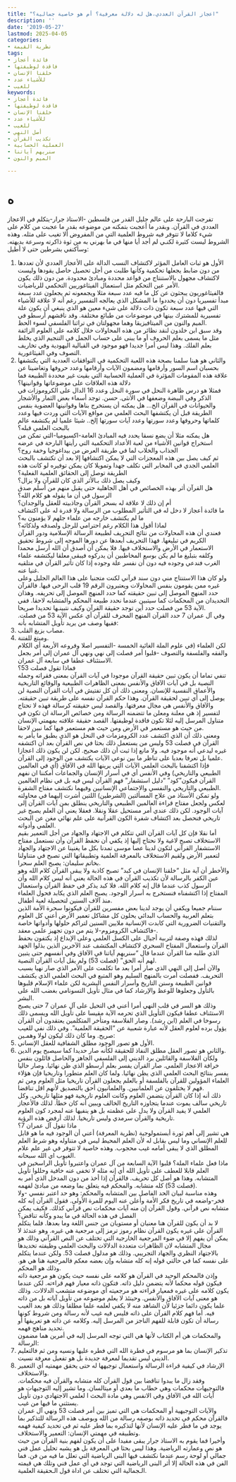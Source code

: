 ```yaml
---
title: "اعجاز القرآن العددي،هل له دلالة معرفية؟ أم هو خاصية جمالية؟"
description: ''
date: '2019-05-27'
lastmod: 2025-04-05
categories:
- نظرية القيمة
tags:
- فائدة أعجاز
- فاقدة لوظيفتها
- خلقنا الإنسان
- للأشياء عدد
- للغيب
keywords:
- فائدة أعجاز
- فاقدة لوظيفتها
- خلقنا الإنسان
- للأشياء عدد
- للغيب
- أصل النهي
- تكذيب القرآن
- العملية الحسابية
- سنريهم آياتنا
- الميم والنون

---
```

# **ه**

تفرجت البارحة على عالم جليل القدر من فلسطين -الاستاذ جرار-يتكلم في الاعجاز العددي في القرآن. وبقدر ما أعجبت بتمكنه من موضوعه بقدر ما عجبت من كلام على شيء كلاما لا تتوفر فيه شروط العلمية التي من المفروض ألا تغيب على مثله. وهذه الشروط ليست كثيرة لكنـي لم أجد أيا منها في ما بهرني به من ثوة ذاكرته وسرعة بديهته. وسأكتفي بشرطين حتى لا أطيل:  
1. الأول هو ثبات العامل المؤثر لاكتشاف النسب الدالة على الأعجاز العددي لأن تعددها من دون ضابط يجعلها تحكمية وكأنها طلبت من أجل تحصيل حاصل يقودها وليست لاكتشاف مجهول بالاستنتاج من قواعد محددة ومبادئ محدودة. من دون ذلك يكون الأمر عين التحكم مثل استعمال الفيثاغوريين التحكمي للرياضيات.  
فالفيثاغوريون يبحثون عن كل ما فيه عدد سبعة مثلا ويجمعونه ثم يجعلون عدد سبعة مبدأ تفسيريا دون أن يحددوا ما المشكل الذي يعالجه التفسير رغم أنه لا علاقة للأشياء التي فيها عدد سبعة تكون ذات دلالة على شيء معين هو الذي ينبغي أن يكون علة تفسيرية للمشترك بينها في موضوعات من طبائع مختلفة. وقد ناقشهم أرسطو في الميم والنون من الميتافيزيقا وهما مجهولتان في تراثنا الفلسفي لسوء الحظ.  
وقد سبق ابن خلدون لنقد نظائر من هذه المحاولات خلال كلامه على العلوم الزائفة مثل ما يسمى بعلم الحروف أو ما يبنى على حساب الجمل في التنجيم الذي يخلط بعلم الفلك. وهذا ليس أمرا جديدا فهو موجود في القبالية اليهودية وفي تخاريف التصوف وفي الفيثاغورية.  
2. والثاني هو هبنا سلمنا بصحة هذه اللعبة التحكمية في التوافقات العددية التي يكتشفها بحسبان اسم السور وأرقامها ومضمون الآيات وأرقامها وعدد حروفها وتغاضينا عن علاقة هذه المقومات المؤثرة في العملية الحسابية التي بقيت غير محددة الطبيعة فما دلالة هذه العلاقات على موضوعاتها وقوانينها؟  
فمثلا هو درس ظاهرة النحل في سورة النحل وعدد 16 الدال على الكروموزات في الذكر وفي البيضة وضعفها في الأنثى. حسن. توجد أسماء بعض الثمار والأشجار والحيوانات في القرآن الخ… هل يمكنه أن يستخرج بناها وقوانينها العضوية بنفس الطريقة قبل أن يكتشفها البحث العلمي من مواقع الآيات التي وردت فيها وعدد كلماتها وحروفها وعدد سورتها وعدد آيات سورتها إلخ.. شيئا علميا لم يكتشفه عالم بالبحث العلمي قبله؟  
هل يمكنه مثلا أن يضع نسقا يحدد فيه المبادئ العامة-اكسيوميا-التي تمكن من استخراج قوانين الأشياء من لعبة الأعداد التحكمية التي رأيتها البارحة في عرضه الجذاب والخلاب لما في طريقة العرض من بيداغوجيا وخفة روح؟  
ثم كيف يصل بين هذه المعجزات التي لا يمكن اكتشافها إلا بعد أن تكتشف بالبحث العلمي الجدي في المخابر التي تكلف جهدا وتمويلا كان يمكن توفيره لو كانت هذه الطريقة توصل إلى الحقائق العلمية الفعلية؟  
وكيف يصل ذلك بـالأثر الذي كان للقرآن ولا يزال؟  
هل القرآن أثر بهذه الخصائص في أهل الجاهلية حتى يقبل منهم من أسلم صدق الرسول في أن ما يقوله هو كلام الله؟  
أم إن ذلك لا علاقة له بسحر القرآن وجاذبيته للعقل والوجدان؟  
ما فائدة أعجاز لا دخل له في التأثير المطلوب من الرسالة ولا قدرة له على اكتشاف ما لم يكتشف خارجه من علماء جلهم لا يؤمنون به؟  
لماذا أقول هذا الكلام رغم احترامي للرجل ولصدقه ولذكائه؟  
فعندي أن هذه المحاولات من نتائج التحريف لطبيعة الرسالة الإسلامية ودور القرآن الكريم في تبليغها. فهذا التحريف أبعدها عن دورها الموجه إلى شروط تحقيق الاستعمار في الأرض والاستخلاف فيها. فلا يمكن أن أصدق أن الله أرسل محمدا وكلفه بتبليغ ما لم يكن بوسع المخاطبين أن يدركوه فيبقى معلقا ليكتشفه علماء الغرب فندعي وجوده فيه دون أن نفسر علة وجوده إذا كان تأثير القرآن في متلقيه غنيا عنه.  
ولو كان هذا الاستنتاج مني دون سند قرآني لكنت متجنيا على هذا العالم الجليل وعلى غيره ممن يقومون بنفس المحاولات ويعتبرون الرقم 19 قلب الرحى فيها. فالقرآن حدد المنهج الموصل إلى تبين حقيقته كما حدد المنهج الموصل إلى تحريفه. وهذان التحديدان من المحكمات كما سيتبين عندما نحدد طبيعة المحكم والمتشابه لاحقا. ففي الآية 53 من فصلت حدد أين توجد حقيقة القرآن وكيف نتبينـها تحديدا صريحا.  
وفي آل عمران 7 حدد القرآن المنهج المحرف للقرآن أي عكس الآية 53 من فصلت. ففيها وصف من يريد تأويل المتشابه بأنه:  
1. مصاب بزيغ القلب.  
2. ومبتغ للفتنة.  
لكن العلماء (في علوم الملة الغائية الخمسة -التفسير اصلا وفروعه الأربعة أي الكلام والفقه والفلسفة والتصوف -قلبوا أمر فصلت إلى نهي ونهي آل عمران إلى أمر بجعل الاستئناف عطفا في سابعة آل عمران.  
فماذا تقول فصلت 53؟  
تنفي تماما أن يكون تبين حقيقة القرآن موجودا في آيات القرآن بمعنى فقراته وجمله النصية بل في آيات الآفاق والأنفس بمعنى الظاهرات الطبيعية والوقائع التاريخية والأعماق النفسية للإنسان. ومعنى ذلك أن كل تفتيش في آيات القرآن النصية لن يوصل إلى أي تبين لحقيقة القرآن. وهذا حكم القرآن نفسه على طريقة تبين حقيقته. والآفاق والأنفس هي مجال معرفتها. والقصد ليس حقيقته كرسالة فهذه لا تحتاج لتفسير إذ هي معلنة ومعلن ما تتضمنه الرسالة ومن خصائص الرسالة ان تكون في متناول المرسل إليه لئلا تكون فاقدة لوظيفتها. القصد حقيقة علاقته بمهمتي الإنسان من حيث هو مستعمر في الأرض ومن حيث هم مستعمر فيها كما نبين لاحقا.  
ومعنى ذلك أن الذي اكتشف عدد الكرومزمات في النحل هو الذي يطبق ما يأمر به القرآن في فصلت 53 وليس من يستعمل ذلك بحثا في نص القرآن بعد أن اكتشفه غيره ليدعي أنه موجود فيه. ولا مانع إذا ثبت أن ذلك صحيح. لكن لن يكون ذلك اعجازا علميا بل تعرفا بعديا على تناظر ما بين نوعي الآيات يكتشف من الوجود إلى القرآن.  
فإذا اكتشفنا بالبحث العلمي الآيات التي يرينها الله في الآفاق (أي في العالمين الطبيعي والتاريخي) وفي الأنفس أي في أسرار الإنسان والجماعات أمكننا ان نفهم القرآن فيكون”كود” “دليل استشفار” فهم القرآن ليس فيه بل في نظام العالمين الطبيعي والتاريخي والنفسي والاجتماعي الإنسانيين وفيهما نكتشف مفتاح الشفرة.  
ولو تمكن الأستاذ من علاج المسألتين (الشرطين) اللتين أشرت إليهما في محاولته لعكس ولجعل مفتاح قراءة العالمين الطبيعي والتاريخي ينطلق بمن آيات القرآن إلى آيات الوجود. لكن ذلك عندي أمر مستحيل عقلا ونقلا. فعقلا يعني أن العلم يصبح غير تاريخي فنحصل بعد اكتشاف شفرة الكون القرآنية على علم نهائي مغن عن البحث العلمي وأدواته.  
أما نقلا فإن كل آيات القرآن التي تتكلم في الاجتهاد والجهاد من أجل التعمير بقيم الاستخلاف تصبح لاغية ولا نحتاج إليها إذ يكفي أن نحفظ القرآن وأن نستعمل مفتاح الاستشفار القرآني لتكون لدينا عصا موسى تمدنا بكل ما يغنينا عن الاجتهاد والجهاد لتعمير الأرض ولقيم الاستخلاف بالمعرفة العلمية وتطبيقاتها التي تصبح في متناولنا بخاتم سليمان: يصبح العلم سحرا.  
والأخطر أن آية مثل “خلقنا الإنسان في كبد” تصبح كاذبة ولا يبقى القرآن كلام الله وهو عين الكفر بالرسالة لأن تكذيب القرآن في هذه الحالة يعني أنه ليس كلام الله وأن الرسول كذب عندما قال إنه كلام الله. فلا كبد يذكر في حفظ القرآن واستعمال المفتاح إذا اكتشفناه فنستخرج به أسرار الوجود. يصبح العلم الذي يكابد فحول العلماء منذ آلاف السنين لتحصيلة لعبة أطفال.  
سننام جميعا ويكفي أن يوجد لدينا بعض مفسرين للقرآن فيكونوا سحرة الأمة الذين بتعلم العربية والحساب البدائي يحلون كل مشاكل تعمير الأرض أعني كل العلوم والتقنيات الضرورية التي كابدت الإنسانية ملايين السنين لتراكم حلولها وأدواتها خاصة -فاكتشاف الكرومزوم-لا يتم من دون تجهيز علمي معقد.  
لذلك فهذه وصفة لتربية أجيال على الكسل العلمي وعلى الإبداع إذ يكتفون بحفظ القرآن واستعمال المفتاح السحري لاكتشاف المكتشف عند الآخرين الذين بذلوا الجهد الذي طلبه منا القرآن عندما قال “سنريهم آياتنا في الآفاق وفي أنفسهم حتى يتبين لهم أنه الحق” (فصلت 53) ولم يقل آيات القرآن النصية.  
والآن أصل إلى النهي الذي صار أمرا بعد ما تكلمت على الأمر الذي صار نهيا بسبب التحريف. ففصلت أمرت بالمنهج السليم وهو المتبع في البحث العلمي الذي يكتشف قوانين الطبيعة وسنن التاريخ وأسرار النفس البشرية لكن علماء الإسلام قلبوها بالتأول وجعلوها للوعظ والإرشاد كما في مثال تأويل التسونامي بغضب الله على البشر.  
وذلك هو السر في قلب النهي أمرا أعني في التحيل على آل عمران 7 حتى يصبح الاستئناف عطفا فيكون التأويل الذي تحرمه الآية مقيسا على تأويل الله ويسمى ذلك رسوخا في العلم (ابن رشد). وصار الفلاسفة ومتأخر المتكلمين يعتقدون أن القرآن يؤول برده لعلوم العقل لأنه عبارة شعبية عن “الحقيقة العلمية”. وفي ذلك نفي للغيب صريح. وما كان ذلك ليكون لولا وهمـين:  
1. الأول هو تصور الوجود مطلق الشفافية للعقل الإنساني.  
2. والثاني هو تصور العقل مطلق النفاذ للحقيقة لكأنه صار حديدا كما سيصبح يوم الدين.  
ولكأن الفلاسفة والقائلين برد الديني إلى الفلسفي الجاهز والحاصل قائلون بنفس خرافة الاعجاز العلمي. صار القرآن يفسر بعلم أرسطو الذي ظن نهائيا. وصار حاليا يفسر بنتائج البحث العلمي الذي يظن نهائيا. ولما كان العلم متطورا وتاريخيا فإن هؤلاء العلماء المؤولين للقرآن بالفلسفة أو بالعلم يجعلون القرآن تاريخيا مثل العلوم ومن ثم فهم لا يختلفون عن العلمانيين. والعلمانيون أحق بالتصديق لأنهم اقل تناقضا.  
ذلك أنه إذا كان القرآن يتضمن العلوم وكانت العلوم تاريخية فهو مثلها تاريخي. وكل تاريخي سالف يموت عندما يتجاوزه التاريخ الخالف ويبين أنه كان خطأ. لذلك فالأعجاز العلمي لا يفيد القرآن ولا يدل على عظمته بل هو ينفيها عنه لمجرد كون العلوم تاريخية والقرآن سرمدي وليس تاريخيا. لذلك أرفض هذه الرؤية.  
ماذا تقول آل عمران 7؟  
هي تشير إلى أهم ثورة أبستمولوجية (نظرية المعرفة) أعني أن الوجود فيه ما هو قابل للعلم الإنساني وما ليس بقابل له لأن العلم المحيط ليس في متناوله وهو شرط العلم المطلق الذي لا يبقى أمامه غيب محجوب. وهذه خاصية لا تتوفر في غير علم علام الغيوب اي الله سبحانه.  
ماذا فعل علماء الملة؟ قلبوا الآية السابعة من آل عمران واعتبروا تأويل الراسخين في العلم قابلا للعطف على تأويل الله أي إنه مثله لا تخفى عنه خافية وحللوا تأويل المتشابه. وهذا هو أصل كل تحريف. فالقرآن إذا أخذ من دون المدخل الذي أمر به (فصلت 53) كله متشابه. والمحكم فيه يتعلق بما وضعه من مبادئ لفهمه.  
وهذه مناسبة لبيان الحد الفاصل بين المتشابه والمحكم: وهو حد اعتبر نفسي -ولا فخر-واضعه في تاريخ فكر الأمة وأعلن عنه اليوم للمرة الأولى. فقول القرآن إنه كله متشابه نص قرآني. وقول القرآن إن منه آيات محكمات نص قرآني كذلك. فكيف يمكن الفصل في هذه الحالة في ما يبدو وكأنه تناقض؟  
لا بد أن يكون للقرآن هنا معنيان أو مستويان من جنس اللغة وما بعدها. فلما يتكلم القرآن على غيره يكون القرآن نظام رموز ترمز إلى مرجعية هي غيره. وهو عندئذ لا يمكن أن يفهم إلا في ضوء المرجعية الخارجية التي تختلف عن النص القرآني وذلك هو مجال المتشابه لان الظاهرات متعددة الدلالات والبحث العلمي وظيفته تحديدها بالاجتهاد النظري والجهاد التجريبي. وذلك هو مدلول فصلت 53. ولكن عندما يتكلم على نفسه كما في حالتي قوله إنه كله متشابه وإن بعضه معكم فالمرجعية هنا هي هو. وذلك هو المحكم.  
وإذن فالمحكم الوحيد في القرآن هو كلامه على نفسه حيث يكون هو مرجعية ذاته فيكون قوله محكما لأنه يتضمن دليل ذاته. فتكون ذاته معيار فهم قراءته. لكن عندما يكون كلامه على غيره فمعيار قراءته هو مرجعيته أي موضوعه متشعب الدلالات. وذلك هو معنى آيات الآفاق والأنفس. وحينئذ لا يعلم موضوعه من تأويل آياته بل من ذاته علما يكون دائما جزئيا لأن الشاهد منه لا يكفي لعلمه علما مطلقا وذلك هو بعد الغيب فيه. أما فهم كلام القرآن على ذاته فليس فيه غيب لأنه رسالة ومن شروط كونها رسالة أن تكون قابلة للفهم الناجز من المرسل إليه. وكلامه عن ذاته هو تعريفها أو تحديد مناهج فهمه.  
والمحكمات هن أم الكتاب لأنها هي التي توجه المرسل إليه في أمرين هما مضمون الرسالة:  
1. تذكير الإنسان بما هو مرسوم في فطرة الله التي فطره عليها ونسيه ومن ثم فالتعليم الديني ليس تقديما لمعرفة جديدة بل هو تفعيل معرفة نسيت.  
2. الإرشاد في كيفية قراءة الرسالة واستعمال توجيهها له حتى يحقق مهمتيه أي التعمير والاستخلاف.  
وفقد زال ما يبدوا تناقضا بين قول القرآن كله متشابه والقرآن فيه محكمات. فالتوجيهات محكمات وهي خطاب ما بعدي أو ميتالسان. وما تشير إليه التوجيهات هو آيات الله في الآفاق وفي الانفس وهي مادة البحث ا لعلمي الاجتهادي دون تأويل يستثني ما فيها من غيب.  
والآيات التوجيهية أو المحكمات هي التي تميز بين أمر فصلت 53 ونهي آل عمران فالقرآن محكم في تحديد ذاته بوصفه رسالة من الله وبوصف هذه الرسالة للتذكير بما يوجد في ما فطر عليه الإنسان لأنها لتذكيره بما فطر عليه ثم في تحديد كيفية فهمه وتطبيقه في مهمتي الإنسان: التعمير والاستخلاف.  
وأخيرا فما يقوم به الاستاذ جرار يبقى مفيدا على أن يكون لفهم بنية القرآن من حيث هو نص وعمارته الرياضية. وهذا ليس بحثا في المعرفة بل هو يشبه تحليل عمل فني جمالي أو لوحة رسم عندما نكتشف فيها البنى الرياضية التي تعلل ما فيه من فن. فما الفن في هذه الحالة إلا أثر البنى الرياضية التي توجد في أي عمل فني وتلك هي قيمته الـجمالية التي تختلف عن اداة قول الـحقيقة العلمية.

###
